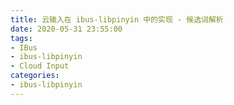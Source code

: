 ```yaml
---
title: 云输入在 ibus-libpinyin 中的实现 - 候选词解析
date: 2020-05-31 23:55:00
tags:
- IBus
- ibus-libpinyin
- Cloud Input
categories:
- ibus-libpinyin
---
```


